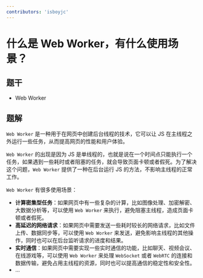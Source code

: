 ```yaml
---
contributors: 'isboyjc'
---
```


# 什么是 Web Worker，有什么使用场景？


## 题干

- Web Worker



## 题解

<!-- ::: details 点我查看题解 -->

`Web Worker` 是一种用于在网页中创建后台线程的技术，它可以让 JS 在主线程之外运行一些任务，从而提高网页的性能和用户体验。

`Web Worker` 的出现是因为 JS 是单线程的，也就是说在一个时间点只能执行一个任务，如果遇到一些耗时或者阻塞的任务，就会导致页面卡顿或者假死。为了解决这个问题，`Web Worker` 提供了一种在后台运行 JS 的方法，不影响主线程的正常工作。

`Web Worker` 有很多使用场景：

- **计算密集型任务**：如果网页中有一些复杂的计算，比如图像处理、加密解密、大数据分析等，可以使用 `Web Worker` 来执行，避免阻塞主线程，造成页面卡顿或者假死。
- **高延迟的网络请求**：如果网页中需要发送一些耗时较长的网络请求，比如文件上传、数据同步等，可以使用 `Web Worker` 来发送，避免影响主线程的其他操作，同时也可以在后台监听请求的进度和结果。
- **实时通信**：如果网页中需要实现一些实时通信的功能，比如聊天、视频会议、在线游戏等，可以使用 `Web Worker` 来处理 `WebSocket` 或者 `WebRTC` 的连接和数据传输，避免占用主线程的资源，同时也可以提高通信的稳定性和安全性。
- ...

<!-- ::: -->


